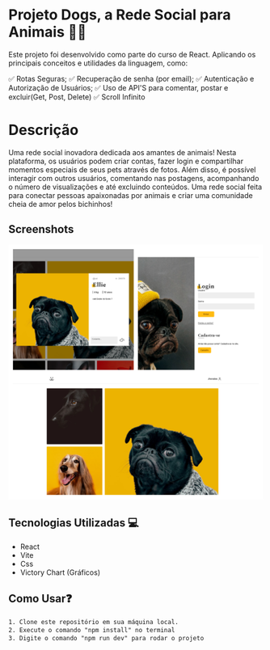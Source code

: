 # Projeto Dogs, a Rede Social para Animais 🐶🐾

Este projeto foi desenvolvido como parte do curso de React. Aplicando os principais conceitos e utilidades da linguagem, como:

✅ Rotas Seguras;
✅ Recuperação de senha (por email);
✅ Autenticação e Autorização de Usuários;
✅ Uso de API'S  para comentar, postar e excluir(Get, Post, Delete)
✅ Scroll Infinito

# Descrição
Uma rede social inovadora dedicada aos amantes de animais! Nesta plataforma, os usuários podem criar contas, fazer login e compartilhar momentos especiais de seus pets através de fotos. Além disso, é possível interagir com outros usuários, comentando nas postagens, acompanhando o número de visualizações e até excluindo conteúdos. Uma rede social feita para conectar pessoas apaixonadas por animais e criar uma comunidade cheia de amor pelos bichinhos! 


## Screenshots

![App Screenshot](/src/Assets/print.png)


## Tecnologias Utilizadas 💻

- React
- Vite 
- Css
- Victory Chart (Gráficos)

## Como Usar❓

    1. Clone este repositório em sua máquina local.
    2. Execute o comando "npm install" no terminal
    3. Digite o comando "npm run dev" para rodar o projeto

